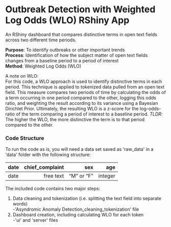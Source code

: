 # Outbreak Detection with Weighted Log Odds (WLO) RShiny App
An RShiny dashboard that compares distinctive terms in open text fields across two different time periods. 

**Purpose**: To identify outbreaks or other important trends <br />
**Process**: Identification of how the subject matter of open text fields changes from a baseline period to a period of interest<br />
**Method**:  Weighted Log Odds (WLO)


A note on WLO: <br />
For this code, a WLO approach is used to identify distinctive terms in each period. This technique is applied to tokenized data pulled from an open text field. This measure compares two periods of time by calculating the odds of a term occurring in one period compared to the other, logging this odds ratio, and weighting the result according to its variance using a Bayesian Dirichlet Prior. Ultimately, the resulting WLO is a z-score for the log-odds-ratio of the term comparing a period of interest to a baseline period. 
*TLDR*: The higher the WLO, the more distinctive the term is to that period compared to the other. 


### Code Structure
To run the code as is, you will need a data set saved as 'raw_data' in a 'data' folder with the following structure:

| date   | chief_complaint           | sex          | age          |
|--------|--------------------------:|-------------:|-------------:|
| date   | free text	               | “M” or “F”   |	integer      |


The included code contains two major steps:  

  1. Data cleaning and tokenization (i.e. splitting the text field into separate words) <br />
     -'Asyndromic Anomaly Detection_cleaning_tokenization' file
  2. Dashboard creation, including calculating WLO for each token <br />
     -'ui' and 'server' files
